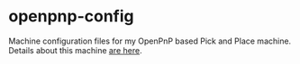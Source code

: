 # openpnp-config
Machine configuration files for my OpenPnP based Pick and Place machine.  Details about this machine [are here](https://github.com/ChrisPVille/openpnp).
